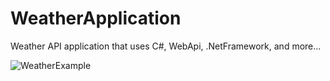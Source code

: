 # WeatherApplication
Weather API application that uses C#, WebApi, .NetFramework, and more...

![WeatherExample](https://github.com/MatthewAjayi/WeatherApplication/assets/38151359/307448ef-eba4-47b2-b9a8-c841efb8e135)
